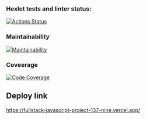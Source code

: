 ### Hexlet tests and linter status:
[![Actions Status](https://github.com/JavierQuinan/fullstack-javascript-project-137/actions/workflows/hexlet-check.yml/badge.svg)](https://github.com/JavierQuinan/fullstack-javascript-project-137/actions)

### Maintainability
[![Maintainability](https://qlty.sh/gh/JavierQuinan/projects/fullstack-javascript-project-137/maintainability.svg)](https://qlty.sh/gh/JavierQuinan/projects/fullstack-javascript-project-137)

### Coveerage
[![Code Coverage](https://qlty.sh/gh/JavierQuinan/projects/fullstack-javascript-project-137/coverage.svg)](https://qlty.sh/gh/JavierQuinan/projects/fullstack-javascript-project-137)

## Deploy link
https://fullstack-javascript-project-137-nine.vercel.app/
